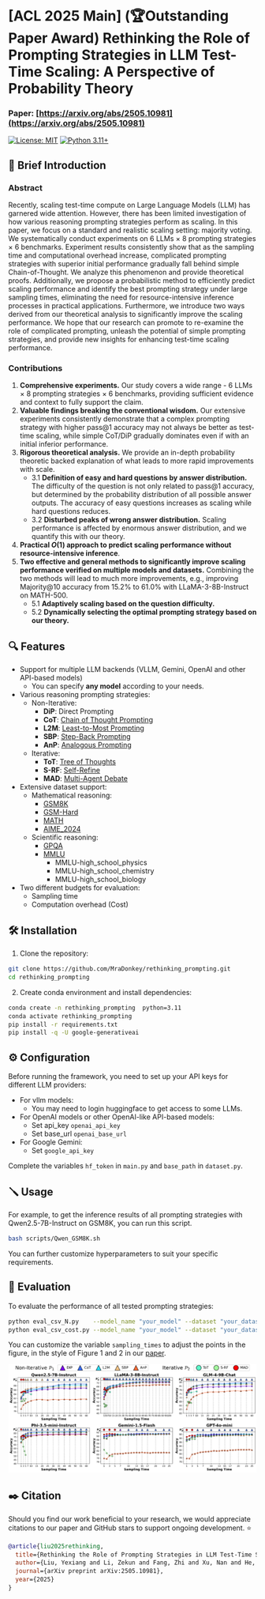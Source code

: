 # [ACL 2025 Main] (🏆Outstanding Paper Award) Rethinking the Role of Prompting Strategies in LLM Test-Time Scaling: A Perspective of Probability Theory

### Paper: [https://arxiv.org/abs/2505.10981](https://arxiv.org/abs/2505.10981)

[![License: MIT](https://img.shields.io/badge/License-MIT-yellow.svg)](https://opensource.org/licenses/MIT)  [![Python 3.11+](https://img.shields.io/badge/python-3.11+-blue.svg)](https://www.python.org/downloads/)


## 📑 Brief Introduction 

### Abstract
Recently, scaling test-time compute on Large Language Models (LLM) has garnered wide attention. However, there has been limited investigation of how various reasoning prompting strategies perform as scaling. In this paper, we focus on a standard and realistic scaling setting: majority voting. We systematically conduct experiments on 6 LLMs $\times$ 8 prompting strategies $\times$ 6 benchmarks. Experiment results consistently show that as the sampling time and computational overhead increase, complicated prompting strategies with superior initial performance gradually fall behind simple Chain-of-Thought. We analyze this phenomenon and provide theoretical proofs. Additionally, we propose a probabilistic method to efficiently predict scaling performance and identify the best prompting strategy under large sampling times, eliminating the need for resource-intensive inference processes in practical applications. Furthermore, we introduce two ways derived from our theoretical analysis to significantly improve the scaling performance. We hope that our research can promote to re-examine the role of complicated prompting, unleash the potential of simple prompting strategies, and provide new insights for enhancing test-time scaling performance.

### Contributions

1. **Comprehensive experiments.** Our study covers a wide range - 6 LLMs $\times$ 8 prompting strategies $\times$ 6 benchmarks, providing sufficient evidence and context to fully support the claim.
2. **Valuable findings breaking the conventional wisdom.** Our extensive experiments consistently demonstrate that a complex prompting strategy with higher pass@1 accuracy may not always be better as test-time scaling, while simple CoT/DiP gradually dominates even if with an initial inferior performance. 
3. **Rigorous theoretical analysis.** We provide an in-depth probability theoretic backed explanation of what leads to more rapid improvements with scale.
   - 3.1 **Definition of easy and hard questions by answer distribution.** The difficulty of the question is not only related to pass@1 accuracy, but determined by the probability distribution of all possible answer outputs. The accuracy of easy questions increases as scaling while hard questions reduces. 
   - 3.2 **Disturbed peaks of wrong answer distribution.** Scaling performance is affected by enormous answer distribution, and we quantify this with our theory.
4. **Practical $O(1)$ approach to predict scaling performance without resource-intensive inference**.
5. **Two effective and general methods to significantly improve scaling performance verified on multiple models and datasets.** Combining the two methods will lead to much more improvements, e.g., improving Majority@10 accuracy from 15.2% to 61.0% with LLaMA-3-8B-Instruct on MATH-500.
   - 5.1 **Adaptively scaling based on the question difficulty.**
   - 5.2 **Dynamically selecting the optimal prompting strategy based on our theory.**


## 🔍 Features 

- Support for multiple LLM backends (VLLM, Gemini, OpenAI and other API-based models)
  - You can specify **any model** according to your needs.
- Various reasoning prompting strategies:
  - Non-Iterative:
    - **DiP**: Direct Prompting
    - **CoT**: [Chain of Thought Prompting](https://proceedings.neurips.cc/paper_files/paper/2022/hash/9d5609613524ecf4f15af0f7b31abca4-Abstract-Conference.html?ref=https://githubhelp.com)
    - **L2M**: [Least-to-Most Prompting](https://arxiv.org/abs/2205.10625)
    - **SBP**: [Step-Back Prompting](https://arxiv.org/abs/2310.06117)
    - **AnP**: [Analogous Prompting](https://arxiv.org/abs/2310.01714)
  - Iterative:
    - **ToT**: [Tree of Thoughts](https://proceedings.neurips.cc/paper_files/paper/2023/hash/271db9922b8d1f4dd7aaef84ed5ac703-Abstract-Conference.html) 
    - **S-RF**: [Self-Refine](https://proceedings.neurips.cc/paper_files/paper/2023/hash/91edff07232fb1b55a505a9e9f6c0ff3-Abstract-Conference.html)
    - **MAD**: [Multi-Agent Debate](https://dl.acm.org/doi/abs/10.5555/3692070.3692537)
- Extensive dataset support:
  - Mathematical reasoning:
    - [GSM8K](https://arxiv.org/abs/2110.14168)
    - [GSM-Hard](https://proceedings.mlr.press/v202/gao23f) 
    - [MATH](https://arxiv.org/abs/2103.03874)
    - [AIME_2024](https://modelscope.cn/datasets/AI-ModelScope/AIME_2024)
  - Scientific reasoning:
    - [GPQA](https://arxiv.org/abs/2311.12022)
    - [MMLU](https://arxiv.org/abs/2009.03300) 
      - MMLU-high_school_physics
      - MMLU-high_school_chemistry
      - MMLU-high_school_biology
- Two different budgets for evaluation:
  - Sampling time
  - Computation overhead (Cost)

## 🛠️ Installation 

1. Clone the repository:
```bash
git clone https://github.com/MraDonkey/rethinking_prompting.git
cd rethinking_prompting
```

2. Create conda environment and install dependencies:
```bash
conda create -n rethinking_prompting  python=3.11
conda activate rethinking_prompting
pip install -r requirements.txt
pip install -q -U google-generativeai
```

## ⚙️ Configuration 

Before running the framework, you need to set up your API keys for different LLM providers:

- For vllm models:
  - You may need to login huggingface to get access to some LLMs.
- For OpenAI models or other OpenAI-like API-based models:
  - Set api_key `openai_api_key`
  - Set base_url `openai_base_url`
- For Google Gemini:
  - Set `google_api_key`
  
Complete the variables `hf_token` in `main.py` and `base_path` in `dataset.py`.

## 🪛 Usage 

For example, to get the inference results of all prompting strategies with Qwen2.5-7B-Instruct on GSM8K, you can run this script.

```bash
bash scripts/Qwen_GSM8K.sh
```

You can further customize hyperparameters to suit your specific requirements.

## 🔬 Evaluation 

To evaluate the performance of all tested prompting strategies:

```bash
python eval_csv_N.py    --model_name "your_model" --dataset "your_dataset"
python eval_csv_cost.py --model_name "your_model" --dataset "your_dataset"
```

You can customize the variable `sampling_times` to adjust the points in the figure, in the style of Figure 1 and 2 in our [paper](https://arxiv.org/abs/2505.10981).

![alt text](image.png)

## ✒️ Citation 

Should you find our work beneficial to your research, we would appreciate citations to our paper and GitHub stars to support ongoing development. ⭐

```bibtex
@article{liu2025rethinking,
  title={Rethinking the Role of Prompting Strategies in LLM Test-Time Scaling: A Perspective of Probability Theory},
  author={Liu, Yexiang and Li, Zekun and Fang, Zhi and Xu, Nan and He, Ran and Tan, Tieniu},
  journal={arXiv preprint arXiv:2505.10981},
  year={2025}
}
```
